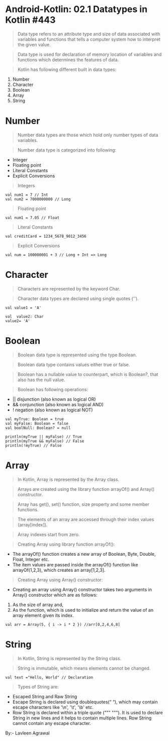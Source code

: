 # **Android-Kotlin: 02.1 Datatypes in Kotlin #443**

> Data type refers to an attribute type and size of data associated with variables and functions that tells a computer system how to interpret the given value.

> Data type is used for declaration of memory location of variables and functions which determines the features of data.

> Kotlin has following different built in data types:
1.   Number
2.   Character
3.   Boolean
4.   Array
5.   String

# Number

> Number data types are those which hold only number types of data variables.

> Number data type is categorized into following:
*    Integer
*    Floating point
*    Literal Constants
*    Explicit Conversions

> Integers
```
val num1 = 7 // Int
val num2 = 7000000000 // Long
```

> Floating point
```
val num1 = 7.05 // Float
```

> Literal Constants
```
val creditCard = 1234_5678_9012_3456
```

> Explicit Conversions
```
val num = 100000001 + 3 // Long + Int => Long
```

# Character

> Characters are represented by the keyword Char. 

> Character data types are declared using single quotes ('').

```
val value1 = 'A'  
```
```
val  value2: Char  
value2= 'A' 
```

# Boolean

> Boolean data type is represented using the type Boolean. 

> Boolean data type contains values either true or false.

> Boolean has a nullable value to counterpart, which is Boolean?, that also has the null value.

> Boolean has following operations:
*    || disjunction (also known as logical OR)
*    && conjunction (also known as logical AND)
*    ! negation (also known as logical NOT)

```
val myTrue: Boolean = true
val myFalse: Boolean = false
val boolNull: Boolean? = null

println(myTrue || myFalse) // True
println(myTrue && myFalse) // False
println(!myTrue) // False
```

# Array

> In Kotlin, Array is represented by the Array class. 

> Arrays are created using the library function arrayOf() and Array() constructor. 

> Array has get(), set() function, size property and some member functions.

> The elements of an array are accessed through their index values (array[index]).

> Array indexes start from zero.

> Creating Array using library function arrayOf():
* The arrayOf() function creates a new array of Boolean, Byte, Double, Float, Integer etc. 
* The item values are passed inside the arrayOf() function like arrayOf(1,2,3), which creates an array[1,2,3].

> Creating Array using Array() constructor:
* Creating an array using Array() constructor takes two arguments in Array() constructor which are as follows:
1.  As the size of array and, 
2.  As the function, which is used to initialize and return the value of an array element given its index.

```
val arr = Array(5, { i -> i * 2 }) //arr[0,2,4,6,8]  
```

# String

> In Kotlin, String is represented by the String class. 

> String is immutable, which means elements cannot be changed.

```
val text ="Hello, World" // Declaration 
```

> Types of String are:
* Escaped String and Raw String
* Escape String is declared using doublequotes(“ “), which may contain escape characters like '\n', '\t', '\b' etc.
* Row String is declared within a triple quote (""" """). 
It is used to declare String in new lines and it helps to contain multiple lines. 
Row String cannot contain any escape character.

By:- Lavleen Agrawal
